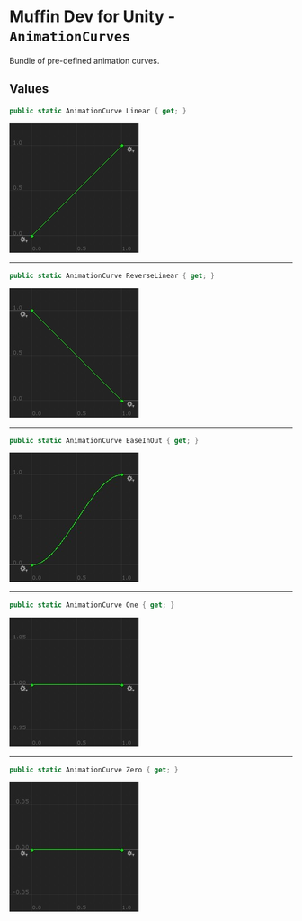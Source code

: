 # Muffin Dev for Unity - `AnimationCurves`

Bundle of pre-defined animation curves.

## Values

```cs
public static AnimationCurve Linear { get; }
```

![Demo linear curve](./Images/anim-curve-linear.jpg)

---

```cs
public static AnimationCurve ReverseLinear { get; }
```

![Demo reverse linear curve](./Images/anim-curve-reverse-linear.jpg)

---

```cs
public static AnimationCurve EaseInOut { get; }
```

![Demo ease-in-out curve](./Images/anim-curve-ease-in-out.jpg)

---

```cs
public static AnimationCurve One { get; }
```

![Demo one curve](./Images/anim-curve-one.jpg)

---

```cs
public static AnimationCurve Zero { get; }
```

![Demo zero curve](./Images/anim-curve-zero.jpg)